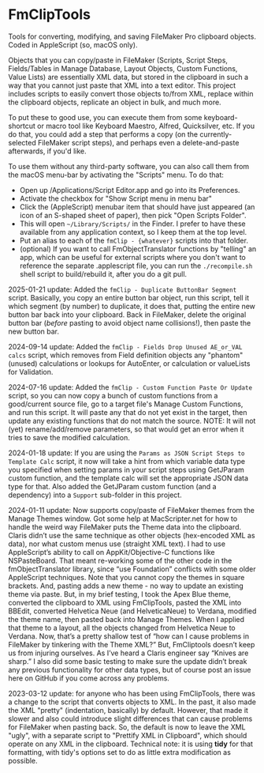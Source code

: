 # FmClipTools

Tools for converting, modifying, and saving FileMaker Pro clipboard objects. Coded in AppleScript (so, macOS only). 

Objects that you can copy/paste in FileMaker (Scripts, Script Steps, Fields/Tables in Manage Database, Layout Objects, Custom Functions, Value Lists) are essentially XML data, but stored in the clipboard in such a way that you cannot just paste that XML into a text editor. This project includes scripts to easily convert those objects to/from XML, replace within the clipboard objects, replicate an object in bulk, and much more. 

To put these to good use, you can execute them from some keyboard-shortcut or macro tool like Keyboard Maestro, Alfred, Quicksilver, etc. 
If you do that, you could add a step that performs a copy (on the currently-selected FileMaker script steps), and perhaps even a delete-and-paste afterwards, if you'd like. 

To use them without any third-party software, you can also call them from the macOS menu-bar by activating the "Scripts" menu. 
To do that: 
* Open up /Applications/Script Editor.app and go into its Preferences. 
* Activate the checkbox for "Show Script menu in menu bar"
* Click the (AppleScript) menubar item that should have just appeared (an icon of an S-shaped sheet of paper), then pick "Open Scripts Folder". 
* This will open `~/Library/Scripts/` in the Finder.  I prefer to have these available from any application context, so I keep them at the top level. 
* Put an alias to each of the `fmClip - {whatever}` scripts into that folder. 
* (optional) If you want to call FmObjectTranslator functions by "telling" an app, which can be useful for external scripts where you don't want to reference the separate .applescript file, you can run the `./recompile.sh` shell script to build/rebuild it, after you do a git pull.

2025-01-21 update: Added the `fmClip - Duplicate ButtonBar Segment` script. Basically, you copy an entire button bar object, run this script, tell it which segment (by number) to duplicate, it does that, putting the entire new button bar back into your clipboard. Back in FileMaker, delete the original button bar (*before* pasting to avoid object name collisions!), then paste the new button bar.

2024-09-14 update: Added the `fmClip - Fields Drop Unused AE_or_VAL calcs` script, which removes from Field definition objects any "phantom" (unused) calculations or lookups for AutoEnter, or calculation or valueLists for Validation.

2024-07-16 update: Added the `fmClip - Custom Function Paste Or Update` script, so you can now copy a bunch of custom functions from a good/current source file, go to a target file's Manage Custom Functions, and run this script. It will paste any that do not yet exist in the target, then update any existing functions that do not match the source. NOTE: It will not (yet) rename/add/remove parameters, so that would get an error when it tries to save the modified calculation. 

2024-01-18 update: If you are using the `Params as JSON Script Steps to Template Calc` script, it now will take a hint from which variable data type you specified when setting params in your script steps using GetJParam custom function, and the template calc will set the appropriate JSON data type for that. Also added the GetJParam custom function (and a dependency) into a `Support` sub-folder in this project. 

2024-01-11 update: Now supports copy/paste of FileMaker themes from the Manage Themes window. Got some help at MacScripter.net for how to handle the weird way FileMaker puts the Theme data into the clipboard. Claris didn’t use the same technique as other objects (hex-encoded XML as data), nor what custom menus use (straight XML text). I had to use AppleScript’s ability to call on AppKit/Objective-C functions like NSPasteBoard. That meant re-working some of the other code in the fmObjectTranslator library, since “use Foundation” conflicts with some older AppleScript techniques. Note that you cannot copy the themes in square brackets. And, pasting adds a new theme - no way to update an existing theme via paste. But, in my brief testing, I took the Apex Blue theme, converted the clipboard to XML using FmClipTools, pasted the XML into BBEdit, converted Helvetica Neue (and HelveticaNeue) to Verdana, modified the theme name, then pasted back into Manage Themes. When I applied that theme to a layout, all the objects changed from Helvetica Neue to Verdana. Now, that’s a pretty shallow test of “how can I cause problems in FileMaker by tinkering with the Theme XML?” But, FmCliptools doesn’t keep us from injuring ourselves. As I’ve heard a Claris engineer say “Knives are sharp.” I also did some basic testing to make sure the update didn’t break any previous functionality for other data types, but of course post an issue here on GitHub if you come across any problems. 

2023-03-12 update: for anyone who has been using FmClipTools, there was a change to the script that converts objects to XML. In the past, it also made the XML "pretty" (indentation, basically) by default. However, that made it slower and also could introduce slight differences that can cause problems for FileMaker when pasting back. So, the default is now to leave the XML "ugly", with a separate script to "Prettify XML in Clipboard", which should operate on any XML in the clipboard. Technical note: it is using **tidy** for that formatting, with tidy's options set to do as little extra modification as possible. 
